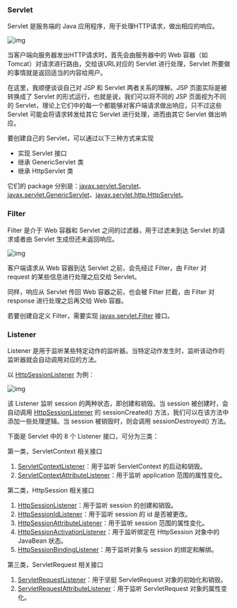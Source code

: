 ### Servlet

Servlet 是服务端的 Java 应用程序，用于处理HTTP请求，做出相应的响应。

![img](http://static.codebelief.com/2017/09/20/servlet_mechanism.jpg)

当客户端向服务器发出HTTP请求时，首先会由服务器中的 Web 容器（如Tomcat）对请求进行路由，交给该URL对应的 Servlet 进行处理，Servlet 所要做的事情就是返回适当的内容给用户。

在这里，我顺便谈谈自己对 JSP 和 Servlet 两者关系的理解。JSP 页面实际是被转换成了 Servlet 的形式运行，也就是说，我们可以将不同的 JSP 页面视为不同的 Servlet，理论上它们中的每一个都能够对客户端请求做出响应，只不过这些 Servlet 可能会将请求转发给其它 Servlet 进行处理，进而由其它 Servlet 做出响应。

要创建自己的 Servlet，可以通过以下三种方式来实现

- 实现 Servlet 接口
- 继承 GenericServlet 类
- 继承 HttpServlet 类

它们的 package 分别是：[javax.servlet.Servlet](https://tomcat.apache.org/tomcat-9.0-doc/servletapi/javax/servlet/Servlet.html)、[javax.servlet.GenericServlet](https://tomcat.apache.org/tomcat-9.0-doc/servletapi/javax/servlet/GenericServlet.html)、[javax.servlet.http.HttpServlet](https://tomcat.apache.org/tomcat-9.0-doc/servletapi/javax/servlet/http/HttpServlet.html)。

### Filter

Filter 是介于 Web 容器和 Servlet 之间的过滤器，用于过滤未到达 Servlet 的请求或者由 Servlet 生成但还未返回响应。

![img](http://static.codebelief.com/2017/09/20/filter_mechanism.jpg)

客户端请求从 Web 容器到达 Servlet 之前，会先经过 Filter，由 Filter 对 request 的某些信息进行处理之后交给 Servlet。

同样，响应从 Servlet 传回 Web 容器之前，也会被 Filter 拦截，由 Filter 对 response 进行处理之后再交给 Web 容器。

若要创建自定义 Filter，需要实现 [javax.servlet.Filter](https://tomcat.apache.org/tomcat-9.0-doc/servletapi/javax/servlet/Filter.html) 接口。

### Listener

Listener 是用于监听某些特定动作的监听器。当特定动作发生时，监听该动作的监听器就会自动调用对应的方法。

以 [HttpSessionListener](https://tomcat.apache.org/tomcat-9.0-doc/servletapi/javax/servlet/http/HttpSessionListener.html) 为例：

![img](http://static.codebelief.com/2017/09/20/listener_mechanism.jpg)

该 Listener 监听 session 的两种状态，即创建和销毁。当 session 被创建时，会自动调用 [HttpSessionListener](https://tomcat.apache.org/tomcat-9.0-doc/servletapi/javax/servlet/http/HttpSessionListener.html) 的 sessionCreated() 方法，我们可以在该方法中添加一些处理逻辑。当 session 被销毁时，则会调用 sessionDestroyed() 方法。

下面是 Servlet 中的 8 个 Listener 接口，可分为三类：

第一类，ServletContext 相关接口

1. [ServletContextListener](https://tomcat.apache.org/tomcat-9.0-doc/servletapi/javax/servlet/ServletContextListener.html)：用于监听 ServletContext 的启动和销毁。
2. [ServletContextAttributeListener](https://tomcat.apache.org/tomcat-9.0-doc/servletapi/javax/servlet/ServletContextAttributeListener.html)：用于监听 application 范围的属性变化。

第二类，HttpSession 相关接口

1. [HttpSessionListener](https://tomcat.apache.org/tomcat-9.0-doc/servletapi/javax/servlet/http/HttpSessionListener.html)：用于监听 session 的创建和销毁。
2. [HttpSessionIdListener](https://tomcat.apache.org/tomcat-9.0-doc/servletapi/javax/servlet/http/HttpSessionIdListener.html)：用于监听 session 的 id 是否被更改。
3. [HttpSessionAttributeListener](https://tomcat.apache.org/tomcat-9.0-doc/servletapi/javax/servlet/http/HttpSessionAttributeListener.html)：用于监听 session 范围的属性变化。
4. [HttpSessionActivationListener](https://tomcat.apache.org/tomcat-9.0-doc/servletapi/javax/servlet/http/HttpSessionActivationListener.html)：用于监听绑定在 HttpSession 对象中的 JavaBean 状态。
5. [HttpSessionBindingListener](https://tomcat.apache.org/tomcat-9.0-doc/servletapi/javax/servlet/http/HttpSessionBindingListener.html)：用于监听对象与 session 的绑定和解绑。

第三类，ServletRequest 相关接口

1. [ServletRequestListener](https://tomcat.apache.org/tomcat-9.0-doc/servletapi/javax/servlet/ServletRequestListener.html)：用于坚挺 ServletRequest 对象的初始化和销毁。
2. [ServletRequestAttributeListener](https://tomcat.apache.org/tomcat-9.0-doc/servletapi/javax/servlet/ServletRequestAttributeListener.html)：用于监听 ServletRequest 对象的属性变化。